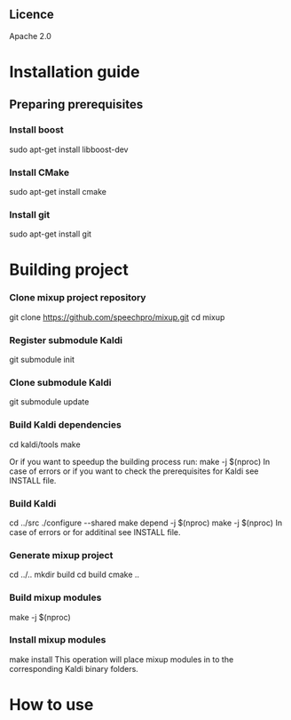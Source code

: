 Licence
-------
Apache 2.0

Installation guide
==================

Preparing prerequisites
-----------------------

### Install boost
sudo apt-get install libboost-dev

### Install CMake
sudo apt-get install cmake

### Install git
sudo apt-get install git

Building project
================

### Clone mixup project repository
git clone https://github.com/speechpro/mixup.git
cd mixup

### Register submodule Kaldi
git submodule init

### Clone submodule Kaldi
git submodule update

### Build Kaldi dependencies
cd kaldi/tools
make

Or if you want to speedup the building process run: make -j $(nproc)
In case of errors or if you want to check the prerequisites for Kaldi see INSTALL file.

### Build Kaldi
cd ../src
./configure --shared
make depend -j $(nproc)
make -j $(nproc)
In case of errors or for additinal  see INSTALL file.

### Generate mixup project
cd ../..
mkdir build
cd build
cmake ..

### Build mixup modules
make -j $(nproc)

### Install mixup modules
make install
This operation will place mixup modules in to the corresponding Kaldi binary folders.

How to use
==========


